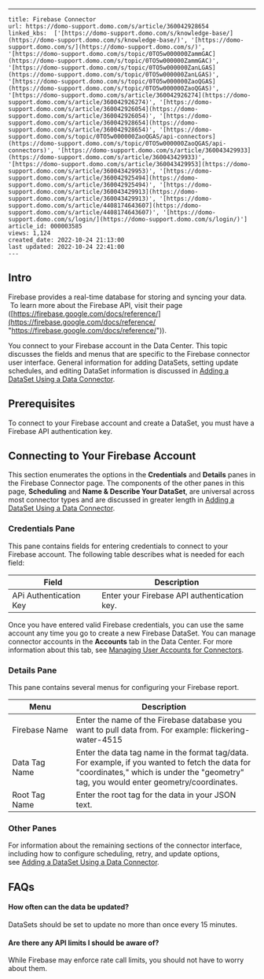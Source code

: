 ---
    title: Firebase Connector
    url: https://domo-support.domo.com/s/article/360042928654
    linked_kbs:  ['[https://domo-support.domo.com/s/knowledge-base/](https://domo-support.domo.com/s/knowledge-base/)', '[https://domo-support.domo.com/s/](https://domo-support.domo.com/s/)', '[https://domo-support.domo.com/s/topic/0TO5w000000ZammGAC](https://domo-support.domo.com/s/topic/0TO5w000000ZammGAC)', '[https://domo-support.domo.com/s/topic/0TO5w000000ZanLGAS](https://domo-support.domo.com/s/topic/0TO5w000000ZanLGAS)', '[https://domo-support.domo.com/s/topic/0TO5w000000ZaoQGAS](https://domo-support.domo.com/s/topic/0TO5w000000ZaoQGAS)', '[https://domo-support.domo.com/s/article/360042926274](https://domo-support.domo.com/s/article/360042926274)', '[https://domo-support.domo.com/s/article/360042926054](https://domo-support.domo.com/s/article/360042926054)', '[https://domo-support.domo.com/s/article/360042928654](https://domo-support.domo.com/s/article/360042928654)', '[https://domo-support.domo.com/s/topic/0TO5w000000ZaoQGAS/api-connectors](https://domo-support.domo.com/s/topic/0TO5w000000ZaoQGAS/api-connectors)', '[https://domo-support.domo.com/s/article/360043429933](https://domo-support.domo.com/s/article/360043429933)', '[https://domo-support.domo.com/s/article/360043429953](https://domo-support.domo.com/s/article/360043429953)', '[https://domo-support.domo.com/s/article/360042925494](https://domo-support.domo.com/s/article/360042925494)', '[https://domo-support.domo.com/s/article/360043429913](https://domo-support.domo.com/s/article/360043429913)', '[https://domo-support.domo.com/s/article/4408174643607](https://domo-support.domo.com/s/article/4408174643607)', '[https://domo-support.domo.com/s/login/](https://domo-support.domo.com/s/login/)']
    article_id: 000003585
    views: 1,124
    created_date: 2022-10-24 21:13:00
    last updated: 2022-10-24 22:41:00
    ---



Intro
-----


Firebase provides a real-time database for storing and syncing your data.  To learn more about the Firebase API, visit their page ([https://firebase.google.com/docs/reference/](https://firebase.google.com/docs/reference/ "https://firebase.google.com/docs/reference/")).


You connect to your Firebase account in the Data Center. This topic discusses the fields and menus that are specific to the Firebase connector user interface. General information for adding DataSets, setting update schedules, and editing DataSet information is discussed in [Adding a DataSet Using a Data Connector](/s/article/360042926274 "Adding a DataSet Using a Data Connector").


Prerequisites
-------------


To connect to your Firebase account and create a DataSet, you must have a Firebase API authentication key. 


Connecting to Your Firebase Account
-----------------------------------


This section enumerates the options in the **Credentials** and **Details** panes in the Firebase Connector page. The components of the other panes in this page, **Scheduling** and **Name & Describe Your DataSet**, are universal across most connector types and are discussed in greater length in [Adding a DataSet Using a Data Connector](/s/article/360042926274 "Adding a DataSet Using a Data Connector").


### Credentials Pane


This pane contains fields for entering credentials to connect to your Firebase account. The following table describes what is needed for each field:  




| Field | Description |
| --- | --- |
| APi Authentication Key | Enter your Firebase API authentication key. |


Once you have entered valid Firebase credentials, you can use the same account any time you go to create a new Firebase DataSet. You can manage connector accounts in the **Accounts** tab in the Data Center. For more information about this tab, see [Managing User Accounts for Connectors](/s/article/360042926054 "Managing User Accounts for Connectors").


### Details Pane


This pane contains several menus for configuring your Firebase report.




| Menu | Description |
| --- | --- |
| Firebase Name | Enter the name of the Firebase database you want to pull data from. For example: flickering-water-4515 |
| Data Tag Name | Enter the data tag name in the format tag/data. For example, if you wanted to fetch the data for "coordinates," which is under the "geometry" tag, you would enter geometry/coordinates.  |
| Root Tag Name | Enter the root tag for the data in your JSON text. |


### Other Panes


For information about the remaining sections of the connector interface, including how to configure scheduling, retry, and update options, see [Adding a DataSet Using a Data Connector](/s/article/360042926274 "Adding a DataSet Using a Data Connector").


FAQs
----


#### How often can the data be updated?


DataSets should be set to update no more than once every 15 minutes.


#### Are there any API limits I should be aware of?


While Firebase may enforce rate call limits, you should not have to worry about them.

